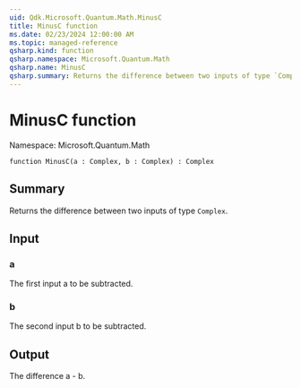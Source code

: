 ```yaml
---
uid: Qdk.Microsoft.Quantum.Math.MinusC
title: MinusC function
ms.date: 02/23/2024 12:00:00 AM
ms.topic: managed-reference
qsharp.kind: function
qsharp.namespace: Microsoft.Quantum.Math
qsharp.name: MinusC
qsharp.summary: Returns the difference between two inputs of type `Complex`.
---
```


# MinusC function

Namespace: Microsoft.Quantum.Math

```qsharp
function MinusC(a : Complex, b : Complex) : Complex
```

## Summary
Returns the difference between two inputs of type `Complex`.

## Input
### a
The first input a to be subtracted.
### b
The second input b to be subtracted.

## Output
The difference a - b.
